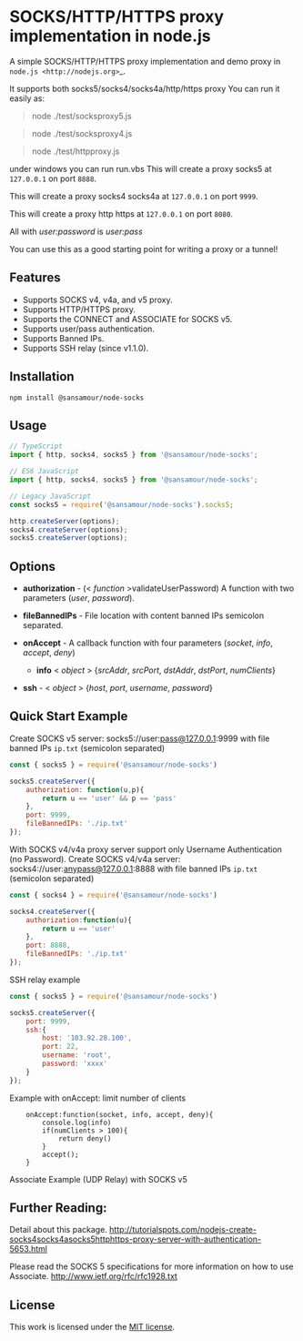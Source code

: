 SOCKS/HTTP/HTTPS proxy implementation in node.js
===============================

A simple SOCKS/HTTP/HTTPS proxy implementation and demo proxy in `node.js <http://nodejs.org>`_.
 
It supports both socks5/socks4/socks4a/http/https proxy
You can run it easily as:

>  node ./test/socksproxy5.js

>  node ./test/socksproxy4.js

>  node ./test/httpproxy.js


under windows you can run run.vbs
This will create a proxy socks5 at ``127.0.0.1`` on port ``8888``.

This will create a proxy socks4 socks4a at ``127.0.0.1`` on port ``9999``.

This will create a proxy http https at ``127.0.0.1`` on port ``8080``.

All with _user:password_ is _user:pass_

You can use this as a good starting point for writing a proxy or a tunnel!

## Features

* Supports SOCKS v4, v4a, and v5 proxy.
* Supports HTTP/HTTPS proxy.
* Supports the CONNECT and ASSOCIATE for SOCKS v5.
* Supports user/pass authentication.
* Supports Banned IPs.
* Supports SSH relay (since v1.1.0).

## Installation

`npm install @sansamour/node-socks`

## Usage

```typescript
// TypeScript
import { http, socks4, socks5 } from '@sansamour/node-socks';

// ES6 JavaScript
import { http, socks4, socks5 } from '@sansamour/node-socks';

// Legacy JavaScript
const socks5 = require('@sansamour/node-socks').socks5;

http.createServer(options);
socks4.createServer(options);
socks5.createServer(options);
```

Options
-------

* **authorization** - (< _function_ >validateUserPassword) A function with two parameters (_user_, _password_).

* **fileBannedIPs** - File location with content banned IPs semicolon separated.

* **onAccept** - A callback function with four parameters (_socket_, _info_, _accept_, _deny_)
    * **info** < _object_ > {_srcAddr_, _srcPort_, _dstAddr_, _dstPort_, _numClients_}
	
* **ssh** - < _object_ > {_host_, _port_, _username_, _password_}

## Quick Start Example

Create SOCKS v5 server: socks5://user:pass@127.0.0.1:9999 with file banned IPs `ip.txt` (semicolon separated)

```javascript
const { socks5 } = require('@sansamour/node-socks')

socks5.createServer({
	authorization: function(u,p){
		return u == 'user' && p == 'pass'
	},
	port: 9999,
	fileBannedIPs: './ip.txt'
});
```

With SOCKS v4/v4a proxy server support only Username Authentication (no Password).
Create SOCKS v4/v4a server: socks4://user:anypass@127.0.0.1:8888 with file banned IPs `ip.txt` (semicolon separated)

```javascript
const { socks4 } = require('@sansamour/node-socks')

socks4.createServer({
	authorization:function(u){
		return u == 'user'
	},
	port: 8888,
	fileBannedIPs: './ip.txt'
});
```

SSH relay example
```javascript
const { socks5 } = require('@sansamour/node-socks')

socks5.createServer({	
	port: 9999,
	ssh:{
	    host: '103.92.28.100',
	    port: 22,
	    username: 'root',
	    password: 'xxxx'
	}
});
```

Example with onAccept: limit number of clients 

```
    onAccept:function(socket, info, accept, deny){
		console.log(info)
		if(numClients > 100){
			return deny()
		}
		accept();
	}
```

Associate Example (UDP Relay) with SOCKS v5

## Further Reading:

Detail about this package.
http://tutorialspots.com/nodejs-create-socks4socks4asocks5httphttps-proxy-server-with-authentication-5653.html

Please read the SOCKS 5 specifications for more information on how to use Associate.
http://www.ietf.org/rfc/rfc1928.txt

## License

This work is licensed under the [MIT license](http://en.wikipedia.org/wiki/MIT_License).